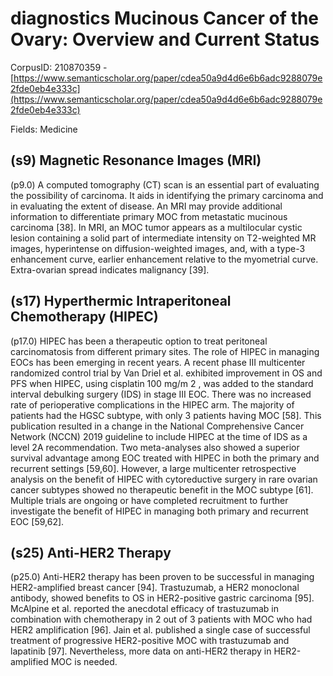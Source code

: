 # diagnostics Mucinous Cancer of the Ovary: Overview and Current Status

CorpusID: 210870359 - [https://www.semanticscholar.org/paper/cdea50a9d4d6e6b6adc9288079e2fde0eb4e333c](https://www.semanticscholar.org/paper/cdea50a9d4d6e6b6adc9288079e2fde0eb4e333c)

Fields: Medicine

## (s9) Magnetic Resonance Images (MRI)
(p9.0) A computed tomography (CT) scan is an essential part of evaluating the possibility of carcinoma. It aids in identifying the primary carcinoma and in evaluating the extent of disease. An MRI may provide additional information to differentiate primary MOC from metastatic mucinous carcinoma [38]. In MRI, an MOC tumor appears as a multilocular cystic lesion containing a solid part of intermediate intensity on T2-weighted MR images, hyperintense on diffusion-weighted images, and, with a type-3 enhancement curve, earlier enhancement relative to the myometrial curve. Extra-ovarian spread indicates malignancy [39].
## (s17) Hyperthermic Intraperitoneal Chemotherapy (HIPEC)
(p17.0) HIPEC has been a therapeutic option to treat peritoneal carcinomatosis from different primary sites. The role of HIPEC in managing EOCs has been emerging in recent years. A recent phase III multicenter randomized control trial by Van Driel et al. exhibited improvement in OS and PFS when HIPEC, using cisplatin 100 mg/m 2 , was added to the standard interval debulking surgery (IDS) in stage III EOC. There was no increased rate of perioperative complications in the HIPEC arm. The majority of patients had the HGSC subtype, with only 3 patients having MOC [58]. This publication resulted in a change in the National Comprehensive Cancer Network (NCCN) 2019 guideline to include HIPEC at the time of IDS as a level 2A recommendation. Two meta-analyses also showed a superior survival advantage among EOC treated with HIPEC in both the primary and recurrent settings [59,60]. However, a large multicenter retrospective analysis on the benefit of HIPEC with cytoreductive surgery in rare ovarian cancer subtypes showed no therapeutic benefit in the MOC subtype [61]. Multiple trials are ongoing or have completed recruitment to further investigate the benefit of HIPEC in managing both primary and recurrent EOC [59,62].
## (s25) Anti-HER2 Therapy
(p25.0) Anti-HER2 therapy has been proven to be successful in managing HER2-amplified breast cancer [94]. Trastuzumab, a HER2 monoclonal antibody, showed benefits to OS in HER2-positive gastric carcinoma [95]. McAlpine et al. reported the anecdotal efficacy of trastuzumab in combination with chemotherapy in 2 out of 3 patients with MOC who had HER2 amplification [96]. Jain et al. published a single case of successful treatment of progressive HER2-positive MOC with trastuzumab and lapatinib [97]. Nevertheless, more data on anti-HER2 therapy in HER2-amplified MOC is needed.
